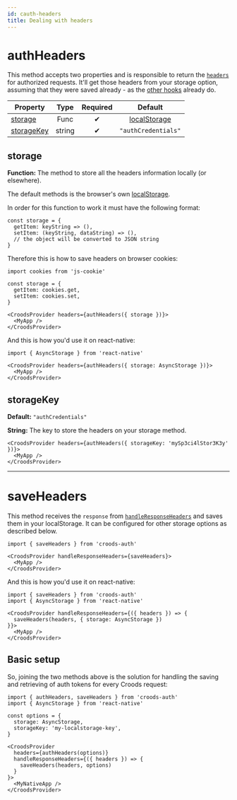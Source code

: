 ```yaml
---
id: cauth-headers
title: Dealing with headers
---
```


# authHeaders

This method accepts two properties and is responsible to return the [`headers`](/docs/croods-provider-api#headers) for authorized requests. It'll get those headers from your storage option, assuming that they were saved already - as the [other hooks](/docs/cauth-sign-in) already do.

| Property                  |  Type  | Required |                                           Default                                           |
| ------------------------- | :----: | :------: | :-----------------------------------------------------------------------------------------: |
| [storage](#storage)       |  Func  |    ✔     | [localStorage](https://developer.mozilla.org/pt-BR/docs/Web/API/Window/Window.localStorage) |
| [storageKey](#storagekey) | string |    ✔     |                                     `"authCredentials"`                                     |

## storage

**Function:** The method to store all the headers information locally (or elsewhere).

The default methods is the browser's own [localStorage](https://developer.mozilla.org/pt-BR/docs/Web/API/Window/Window.localStorage).

In order for this function to work it must have the following format:

```
const storage = {
  getItem: keyString => (),
  setItem: (keyString, dataString) => (),
  // the object will be converted to JSON string
}
```

Therefore this is how to save headers on browser cookies:

```
import cookies from 'js-cookie'

const storage = {
  getItem: cookies.get,
  setItem: cookies.set,
}

<CroodsProvider headers={authHeaders({ storage })}>
  <MyApp />
</CroodsProvider>
```

And this is how you'd use it on react-native:

```
import { AsyncStorage } from 'react-native'

<CroodsProvider headers={authHeaders({ storage: AsyncStorage })}>
  <MyApp />
</CroodsProvider>
```

## storageKey

**Default:** `"authCredentials"`

**String:** The key to store the headers on your storage method.

```
<CroodsProvider headers={authHeaders({ storageKey: 'mySp3ci4lStor3K3y' })}>
  <MyApp />
</CroodsProvider>
```

---

# saveHeaders

This method receives the `response` from [`handleResponseHeaders`](/docs/croods-provider-api#handleresponseheaders) and saves them in your localStorage. It can be configured for other storage options as described below.

```
import { saveHeaders } from 'croods-auth'

<CroodsProvider handleResponseHeaders={saveHeaders}>
  <MyApp />
</CroodsProvider>
```

And this is how you'd use it on react-native:

```
import { saveHeaders } from 'croods-auth'
import { AsyncStorage } from 'react-native'

<CroodsProvider handleResponseHeaders={({ headers }) => {
  saveHeaders(headers, { storage: AsyncStorage })
}}>
  <MyApp />
</CroodsProvider>
```


## Basic setup

So, joining the two methods above is the solution for handling the saving and retrieving of auth tokens for every Croods request:

```
import { authHeaders, saveHeaders } from 'croods-auth'
import { AsyncStorage } from 'react-native'

const options = {
  storage: AsyncStorage,
  storageKey: 'my-localstorage-key',
}

<CroodsProvider
  headers={authHeaders(options)}
  handleResponseHeaders={({ headers }) => {
    saveHeaders(headers, options)
  }
}>
  <MyNativeApp />
</CroodsProvider>
```
